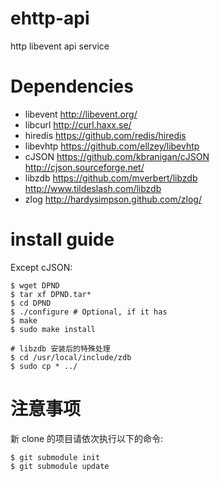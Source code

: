 # ehttp-api
http libevent api service

# Dependencies

- libevent http://libevent.org/
- libcurl http://curl.haxx.se/
- hiredis https://github.com/redis/hiredis
- libevhtp https://github.com/ellzey/libevhtp
- cJSON https://github.com/kbranigan/cJSON http://cjson.sourceforge.net/
- libzdb https://github.com/mverbert/libzdb http://www.tildeslash.com/libzdb
- zlog http://hardysimpson.github.com/zlog/

# install guide

Except cJSON:

```
$ wget DPND
$ tar xf DPND.tar*
$ cd DPND
$ ./configure # Optional, if it has
$ make
$ sudo make install

# libzdb 安装后的特殊处理
$ cd /usr/local/include/zdb
$ sudo cp * ../
```

# 注意事项

新 clone 的项目请依次执行以下的命令:

```
$ git submodule init
$ git submodule update
```
